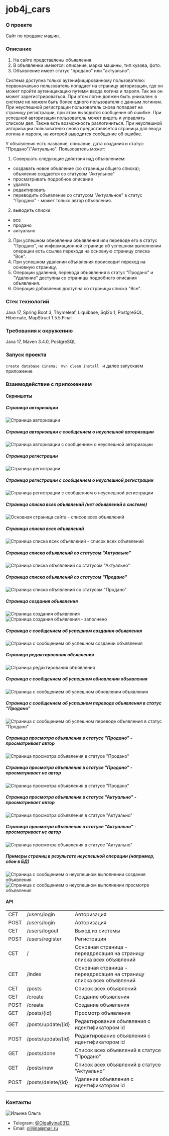 # job4j_cars

### О проекте

Cайт по продаже машин.

### Описание

1. На сайте представлены объявления.
2. В объявлении имеются: описание, марка машины, тип кузова, фото.
3. Объявление имеет статус "продано" или "актуально".

Система доступна только аутенифицированному пользователю:
первоначально пользователь попадает на страницу авторизации, где он может пройти аутеницикацию путемм ввода логина и
пароля.
Так же он может зарегистрироваться. При этом логин должен быть уникален: в системе не можем быть более одного
пользователя
с данным логином.
При неуспешной регистрации пользователь снова попадает на страницу регистрации, при этом выводится сообщение об ошибке.
При успешной авторизации пользователь может видеть и управлять списком дел. Также есть возможность разлогиниться.
При неуспешной авторизации пользователю снова предоставляется страница для ввода логина и пароля, на которой выводится
сообщение
об ошибке.

У объявления есть название, описание, дата создания и статус: "Продано"/"Актуально".
Пользователь может:

1. Совершать следующие действия над объявлением:

- создавать новое объяление (со страницы общего списка); объяление создается со статусом "Актульное"
- просматривать подробное описание
- удалять
- редактировать
- переводить объявление со статусом "Актуальное" в статус "Продано" - может только автор объявления.

2. выводить списки:

- все
- продано
- актуально

3. При успешном обновлении объявления или переводе его в статус "Продано", на информационной странице об успешном
   выполнении
   операции есть ссылка перехода на основную страницу списка "Все".
4. При успешном удалении объявления происходит переход на основную страницу.
5. Операции удаления, перевода объявления в статус "Продано" и "Удаление" доступны со страницы подробного описания
   объявления.
6. Операция добавления доступна со страницы списка "Все".

### Стек технологий

Java 17, Spring Boot 3, Thymeleaf, Liquibase, Sql2o 1, PostgreSQL, Hibernate, MapStruct 1.5.5.Final

### Требования к окружению

Java 17, Maven 3.4.0, PostgreSQL

### Запуск проекта

``` create database cinema;  ```
``` mvn clean install  ```
и далее запускаем приложение

### Взаимодействие с приложением

#### Скриншоты

##### *Страница авторизации*

![Страница авторизации](images/login.jpg)

##### *Страница авторизации с сообщением о неуспешной авторизации*

![Страница авторизации с сообщением о неуспешной авторизации](images/loginFail.jpg)

##### *Страница регистрации*

![Страница регистрации](images/register.jpg)

##### *Страница регистрации с сообщением о неуспешной регистрации*

![Страница регистрации с сообщением о неуспешной регистрации](images/registerFail.jpg)

##### *Страница списка всех объявлений (нет объявлений в системе)*

![Основная страница сайта - список всех объявлений](images/postsEmpty.jpg)

##### *Страница списка всех объявлений*

![Страница списка всех объявлений - список всех объявлений](images/postsDiffStatus.jpg)

##### *Страница списка объявлений со статусом "Актуально"*

![Страница списка объявлений со статусом "Актуально"](images/postsNew.jpg)

##### *Страница списка объявлений со статусом "Продано"*

![Страница списка объявлений со статусом "Продано"](images/postsDone.jpg)

##### *Страница создания объявления*

![Страница создания объявления](images/create.jpg)
![Страница создания объявления - заполнено](images/createFilled.jpg)

##### *Страница с сообщением об успешном создании объявления*

![Страница с сообщением об успешном создании объявления](images/succesCreated.jpg)

##### *Страница редактирования объявления*

![Страница редактирования объявления](images/update.jpg)

##### *Страница с сообщением об успешном обновлении объявления*

![Страница с сообщением об успешном обновлении объявления](images/succesUpdated.jpg)

##### *Страница с сообщением об успешном переводе объявления в статус "Продано"*

![Страница с сообщением об успешном переводе объявления в статус "Продано"](images/succesDone.jpg)

##### *Страница просмотра объявления в статусе "Продано" - просматривает автор*

![Страница просмотра объявления в статусе "Продано"](images/viewDonePostAuthor.jpg)

##### *Страница просмотра объявления в статусе "Продано" - просматривает не автор*

![Страница просмотра объявления в статусе "Продано"](images/viewDonePostNotAuthor.jpg)

##### *Страница просмотра объявления в статусе "Актуально" - просматривает автор*

![Страница просмотра объявления в статусе "Актуально"](images/viewNewPostAuthor.jpg)

##### *Страница просмотра объявления в статусе "Актуально" - просматривает не автор*

![Страница просмотра объявления в статусе "Актуально"](images/viewNewPostNotAuthor.jpg)

##### *Примеры страниц в результате неуспешной операции (например, сбои в БД)*

![Страница с сообщением о неуспешном выполнении создания объявления](images/failCreated.jpg)
![Страница с сообщением о неуспешном выполнении просмотре объявления](images/failView.jpg)

#### API

|      |                    |                                                                     |
|------|--------------------|---------------------------------------------------------------------|
| CET  | /users/login       | Авторизация                                                         |
| POST | /users/login       | Авторизация                                                         |
| CET  | /users/logout      | Выход из системы                                                    |
| POST | /users/register    | Регистрация                                                         |
| CET  | /                  | Основная страница - переадресация на страницу списка всех объявлений |
| CET  | /index             | Основная страница - переадресация на страницу списка всех объявлений |
| CET  | /posts             | Список всех объявлений                                              |
| GET  | /create            | Создание объявления                                                 |
| POST | /create            | Создание объявления                                                 |
| GET  | /posts/{id}        | Просмотр объявления                                                 |
| GET  | /posts/update/{id} | Редактирование объявления с идентификатором id                      |
| POST | /posts/update/{id} | Редактирование объявления с идентификатором id                      |
| GET  | /posts/done        | Список всех объявлений в статусе "Продано"                          |
| GET  | /posts/new         | Список всех объявлений в статусе "Актуально"                        |
| POST | /posts/delete/{id} | Удаление объявления с идентификатором id                            |
|      |                    |                                                                     |

### Контакты

![Ильина Ольга](images/olga.jpg)

- Telegram: [@OlgaIlyina0312](https://t.me/OlgaIlyina0312)
- Email:    [oliljina@mail.ru](oliljina@mail.ru)
